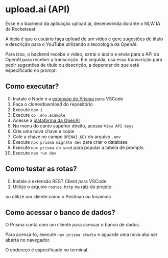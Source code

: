 # upload.ai (API)

Esse é o backend da aplicação upload.ai, desenvolvida durante o NLW IA da Rocketseat. 

A ideia é que o usuário faça upload de um vídeo e gere sugestões de título e descrição para o YouTube utilizando a tecnologia da OpenAI.

Para isso, o backend recebe o vídeo, extrai o áudio e envia para a API da OpenAI para receber a transcrição. Em seguida, usa essa transcrição para pedir sugestões de título ou descrição, a depender do que está especificado no prompt.

## Como executar?

0. Instale o Node e a [extensão do Prisma](https://marketplace.visualstudio.com/items?itemName=Prisma.prisma) para VSCode
1. Faça o clone/download do repositório
2. Execute `npm i`
3. Execute `cp .env.example`
4. Acesse a [plataforma da OpenAI](https://platform.openai.com/)
5. No menu do canto superior direito, acesse `View API keys`
6. Crie uma nova chave e copie
7. Cole a chave no campo `OPENAI_KEY` do arquivo `.env`
8. Execute `npx prisma migrate dev` para criar o database
9. Execute `npx prisma db seed` para popular a tabela de prompts
10. Execute `npm run dev`

## Como testar as rotas?

0. Instale a extensão REST Client para VSCode
1. Utilize o arquivo `routes.http` na raiz do projeto

ou utilize um cliente como o Postman ou Insomnia

## Como acessar o banco de dados?

O Prisma conta com um cliente para acessar o banco de dados. 

Para acessá-lo, execute `npx prisma studio` e aguarde uma nova aba ser aberta no navegador. 

O endereço é especificado no terminal.